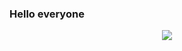 ### Hello everyone




<p align="center">
  <img src="https://capsule-render.vercel.app/api?text=Hey Everyone!🕹️&animation=fadeIn&type=waving&color=gradient&height=100"/>
</p>
<!--
**Abdulmukhitn/Abdulmukhitn** is a ✨ _special_ ✨ repository because its `README.md` (this file) appears on your GitHub profile.
